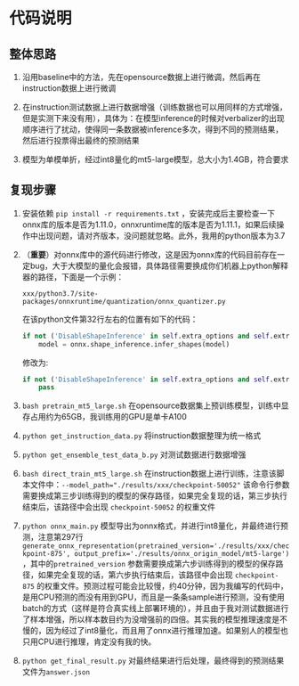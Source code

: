 # 代码说明

## 整体思路

1. 沿用baseline中的方法，先在opensource数据上进行微调，然后再在instruction数据上进行微调

2. 在instruction测试数据上进行数据增强（训练数据也可以用同样的方式增强，但是实测下来没有用），具体为：在模型inference的时候对verbalizer的出现顺序进行了扰动，使得同一条数据被inference多次，得到不同的预测结果，然后进行投票得出最终的预测结果

3. 模型为单模单折，经过int8量化的mt5-large模型，总大小为1.4GB，符合要求

## 复现步骤

1. 安装依赖 `pip install -r requirements.txt` ，安装完成后主要检查一下onnx库的版本是否为1.11.0，onnxruntime库的版本是否为1.11.1，如果后续操作中出现问题，请对齐版本，没问题就忽略。此外，我用的python版本为3.7

2. （**重要**）对onnx库中的源代码进行修改，这是因为onnx库的代码目前存在一定bug，大于大模型的量化会报错，具体路径需要换成你们机器上python解释器的路径，下面是一个示例：
   
   `xxx/python3.7/site-packages/onnxruntime/quantization/onnx_quantizer.py`
   
   在该python文件第32行左右的位置有如下的代码：
   
   ```python
   if not ('DisableShapeInference' in self.extra_options and self.extra_options[' DisableShapeInference']):
       model = onnx.shape_inference.infer_shapes(model)
   ```
   
   修改为:
   
   ```python
   if not ('DisableShapeInference' in self.extra_options and self.extra_options[' DisableShapeInference']):
       pass
   ```

3. `bash pretrain_mt5_large.sh` 在opensource数据集上预训练模型，训练中显存占用约为65GB，我训练用的GPU是单卡A100

4. `python get_instruction_data.py` 将instruction数据整理为统一格式

5. `python get_ensemble_test_data_b.py` 对测试数据进行数据增强

6. `bash direct_train_mt5_large.sh` 在instruction数据上进行训练，注意该脚本文件中：`--model_path="./results/xxx/checkpoint-50052"` 该命令行参数需要换成第三步训练得到的模型的保存路径，如果完全复现的话，第三步执行结束后，该路径中会出现 `checkpoint-50052` 的权重文件

7. `python onnx_main.py` 模型导出为onnx格式，并进行int8量化，并最终进行预测，注意第297行 `generate_onnx_representation(pretrained_version='./results/xxx/checkpoint-875', output_prefix='./results/onnx_origin_model/mt5-large')` ，其中的`pretrained_version` 参数需要换成第六步训练得到的模型的保存路径，如果完全复现的话，第六步执行结束后，该路径中会出现 `checkpoint-875` 的权重文件。预测过程可能会比较慢，约40分钟，因为我编写的代码中，是用CPU预测的而没有用到GPU，而且是一条条sample进行预测，没有使用batch的方式（这样是符合真实线上部署环境的），并且由于我对测试数据进行了样本增强，所以样本数目约为没增强前的四倍。其实我的模型推理速度是不慢的，因为经过了int8量化，而且用了onnx进行推理加速。如果别人的模型也只用CPU进行推理，肯定没有我的快。

8. `python get_final_result.py` 对最终结果进行后处理，最终得到的预测结果文件为`answer.json` 

